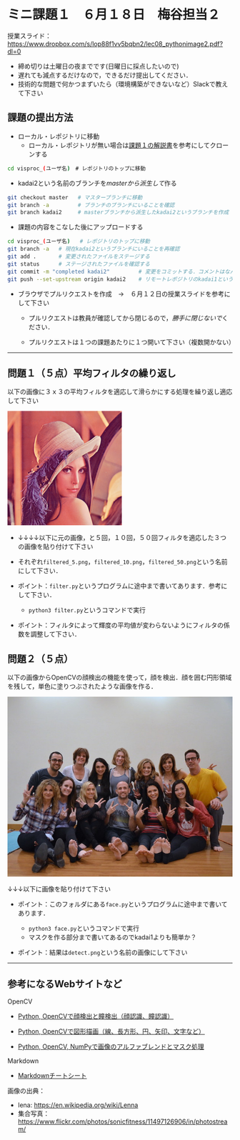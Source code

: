 # ミニ課題１　６月１８日　梅谷担当２



授業スライド：https://www.dropbox.com/s/lop88f1vv5bqbn2/lec08_pythonimage2.pdf?dl=0



- 締め切りは土曜日の夜までです(日曜日に採点したいので)
- 遅れても減点するだけなので，できるだけ提出してください．
- 技術的な問題で何かつまずいたら（環境構築ができないなど）Slackで教えて下さい





## 課題の提出方法

- ローカル・レポジトリに移動
  - ローカル・レポジトリが無い場合は[課題１の解説書](../kadai1/readme.md)を参考にしてクローンする

```bash
cd visproc_(ユーザ名)　# レポジトリのトップに移動
```

- kadai2という名前のブランチを*masterから派生して*作る
```bash
git checkout master   # マスターブランチに移動
git branch -a         # ブランチのブランチにいることを確認
git branch kadai2     # masterブランチから派生したkadai2というブランチを作成
```

- 課題の内容をこなした後にアップロードする
```bash
cd visproc_(ユーザ名)   # レポジトリのトップに移動
git branch -a   # 現在kadai2というブランチにいることを再確認
git add .       # 変更されたファイルをステージする
git status      # ステージされたファイルを確認する
git commit -m "completed kadai2"         # 変更をコミットする．コメントはなんでもよい
git push --set-upstream origin kadai2    # リモートレポジトリのkadai1というブランチにプッシュする
```

- ブラウザでプルリクエストを作成　→　６月１２日の授業スライドを参考にして下さい
  
  - プルリクエストは教員が確認してから閉じるので，*勝手に閉じないで*ください．
  
  - プルリクエストは１つの課題あたりに１つ開いて下さい（複数開かない）
  
    

***



## 問題１（５点）平均フィルタの繰り返し

以下の画像に３ｘ３の平均フィルタを適応して滑らかにする処理を繰り返し適応して下さい

![](lena.png)

-   ↓↓↓↓以下に元の画像，と５回，１０回，５０回フィルタを適応した３つの画像を貼り付けて下さい
  - それぞれ```filtered_5.png```，```filtered_10.png```，```filtered_50.png```という名前にして下さい．

- ポイント：```filter.py```というプログラムに途中まで書いてあります．参考にして下さい．

  - ```python3 filter.py```というコマンドで実行

- ポイント：フィルタによって輝度の平均値が変わらないようにフィルタの係数を調整して下さい．

  










## 問題２（５点）

以下の画像からOpenCVの顔検出の機能を使って，顔を検出．顔を囲む円形領域を残して，単色に塗りつぶされたような画像を作る．

![](group.jpg)



↓↓↓以下に画像を貼り付けて下さい



- ポイント：このフォルダにある```face.py```というプログラムに途中まで書いてあります．

  - ```python3 face.py```というコマンドで実行
  - マスクを作る部分まで書いてあるのでkadai1よりも簡単か？

- ポイント：結果は```detect.png```という名前の画像にして下さい

  



---


## 参考になるWebサイトなど

OpenCV
- [Python, OpenCVで顔検出と瞳検出（顔認識、瞳認識）](https://note.nkmk.me/python-opencv-face-detection-haar-cascade/)

- [Python, OpenCVで図形描画（線、長方形、円、矢印、文字など）](https://note.nkmk.me/python-opencv-draw-function/)
- [Python, OpenCV, NumPyで画像のアルファブレンドとマスク処理](https://note.nkmk.me/python-opencv-numpy-alpha-blend-mask/)

Markdown

- [Markdownチートシート](https://qiita.com/Qiita/items/c686397e4a0f4f11683d)


画像の出典：

- lena: https://en.wikipedia.org/wiki/Lenna
- 集合写真： https://www.flickr.com/photos/sonicfitness/11497126906/in/photostream/

